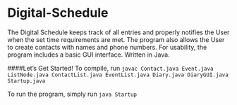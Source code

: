 # Digital-Schedule
The Digital Schedule keeps track of all entries and properly notifies the User when the set time requirements are met. The program also allows the User to create contacts with names and phone numbers. For usability, the program includes a basic GUI interface. Written in Java.

####Let’s Get Started!
To compile, run `javac Contact.java Event.java ListNode.java ContactList.java EventList.java Diary.java DiaryGUI.java Startup.java`

To run the program, simply run `java Startup`

